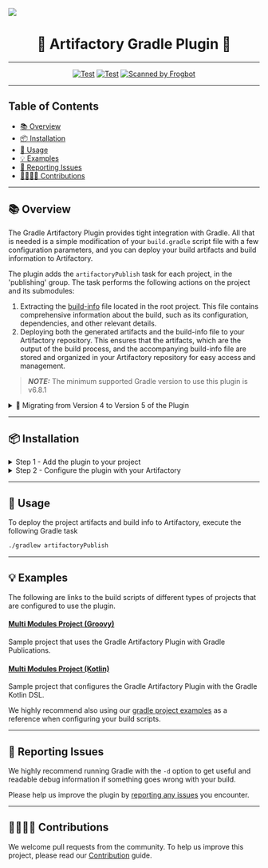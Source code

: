 [![](https://github.com/jfrog/artifactory-gradle-plugin/assets/29822394/151248d7-8e7b-4bae-98ff-9fd4976e5e8d)](#readme)

<div align="center">

# 🐸 Artifactory Gradle Plugin 🐘

</div>

---

<div align="center">

[![Test](https://github.com/jfrog/artifactory-gradle-plugin/actions/workflows/test.yml/badge.svg?branch=main)](https://github.com/jfrog/artifactory-gradle-plugin/actions/workflows/test.yml?query=branch%3Amain)
[![Test](https://github.com/jfrog/artifactory-gradle-plugin/actions/workflows/gradle.yml/badge.svg?branch=main)](https://github.com/jfrog/artifactory-gradle-plugin/actions/workflows/gradle.yml??query=branch%3Amain)
[![Scanned by Frogbot](https://raw.github.com/jfrog/frogbot/master/images/frogbot-badge.svg)](https://github.com/jfrog/frogbot#readme)

</div>

---

## Table of Contents

- [📚 Overview](#-overview)
- [📦 Installation](#-installation)
- [🚀 Usage](#-usage)
- [💡 Examples](#-examples)
- [🐞 Reporting Issues](#-reporting-issues)
- [🫱🏻‍🫲🏼 Contributions](#-contributions)

---

## 📚 Overview

The Gradle Artifactory Plugin provides tight integration with Gradle. All that is needed is a simple modification of
your `build.gradle` script file with a few configuration parameters, and you can deploy your build artifacts and build
information to Artifactory.

The plugin adds the `artifactoryPublish` task for each project, in the 'publishing' group. The task performs the
following actions on the project and its submodules:

1. Extracting the [build-info](https://www.buildinfo.org/) file located in the root project. This file contains
   comprehensive information about the build, such as its configuration, dependencies, and other relevant details.
2. Deploying both the generated artifacts and the build-info file to your Artifactory repository. This ensures that the
   artifacts, which are the output of the build process, and the accompanying build-info file are stored and organized
   in your Artifactory repository for easy access and management.

> **_NOTE:_** The minimum supported Gradle version to use this plugin is v6.8.1

<details>
<summary> 🚚 Migrating from Version 4 to Version 5 of the Plugin</summary>

---

#### Version 5 of the Gradle Artifactory Plugin includes the following breaking changes compared to version 4

* The minimum version of Gradle required to use this plugin has been upgraded to version 6.9.
* The below convention attributes have been removed:

  | Attribute | Migration action                                                                                                                                                                                                                             |
  |:---------:|:---------------------------------------------------------------------------------------------------------------------------------------------------------------------------------------------------------------------------------------------|
  |  parent   | No longer supported.                                                                                                                                                                                                                         |
  |  resolve  | To define the Artifactory resolution repositories for your build, declare the repositories under the repositories section as described [here](https://docs.gradle.org/current/userguide/declaring_repositories.html#declaring-repositories). |

</details>

---

## 📦 Installation

<details>

<summary>Step 1 - Add the plugin to your project</summary>

---

Add the following snippet to your build script:

<details open>
<summary>Kotlin Format</summary>

```kotlin
plugins {
    id("com.jfrog.artifactory") version "5.+"
}
```

</details>

<details>
<summary>Groovy Format</summary>

```groovy
plugins {
    id "com.jfrog.artifactory" version "5.+"
}
```

</details>

---

</details>

<details>

<summary>Step 2 - Configure the plugin with your Artifactory</summary>

---

To configure the plugin with your Artifactory, add the following basic snippet to your project root build script, and
make the necessary adjustments based on your platform information:

<details open>
<summary>Kotlin Format</summary>

```kotlin
configure<ArtifactoryPluginConvention> {
    publish {
        // Define the Artifactory URL for publishing artifacts
        contextUrl = "http://127.0.0.1:8081/artifactory"
        // Define the project repository to which the artifacts will be published
        repository {
            // Set the Artifactory repository key
            repoKey = "libs-snapshot-local"
            // Specify the publisher username
            username = project.property("artifactory_user") as String
            // Provide the publisher password
            password = project.property("artifactory_password") as String
        }

        // Include all configured publications for all the modules
        defaults {
            publications("ALL_PUBLICATIONS")
        }
    }
}
```

</details>

<details>
<summary>Groovy Format</summary>

```groovy
artifactory {
    publish {
        // Define the Artifactory URL for publishing artifacts
        contextUrl = 'http://127.0.0.1:8081/artifactory'
        // Define the project repository to which the artifacts will be published
        repository {
            // Set the Artifactory repository key
            repoKey = 'libs-snapshot-local'
            // Specify the publisher username
            username = "${artifactory_user}"
            // Provide the publisher password
            password = "${artifactory_password}"
        }

        // Include all configured publications for all the modules
        defaults {
            publications('ALL_PUBLICATIONS')
        }
    }
}
```

</details>

### ⚙️ Advance Configurations

For advanced configurations and finer control over the plugin's operations, refer to the following documentation that
outlines all the available configuration options. These options allow you to customize the behavior of the plugin
according to your specific needs.

<details>
<summary>🏢🔧 Artifactory Configurations</summary>

---

The provided code snippet showcases the configuration options for the Artifactory plugin. It demonstrates how to
fine-tune the plugin's behavior to meet specific project requirements, access the Artifactory instance to which the
artifacts will be published, and configure other global settings such as Proxy and Build-Info extraction configurations.

<details open>
<summary>Kotlin Format</summary>

```kotlin
configure<ArtifactoryPluginConvention> {
    publish {
        // Define the Artifactory URL for publishing artifacts
        contextUrl = "http://127.0.0.1:8081/artifactory"
        // Define the project repository to which the artifacts will be published
        repository {
            // Option 1 - Define the Artifactory repository key
            repoKey = "libs-snapshot-local"
            // Option 2 - Specify release and snapshot repositories; let the plugin decide to which one to publish
            // releaseRepoKey = "libs-release-local"
            // snapshotRepoKey = "libs-snapshot-local"

            // Specify the publisher username
            username = project.property("artifactory_user") as String
            // Provide the publisher password
            password = project.property("artifactory_password") as String

            // This is an optional section (relevant only when publishIvy = true) for configuring Ivy publication.
            ivy {
                ivyLayout = "[organization]/[module]/ivy-[revision].xml"
                artifactLayout = "[organization]/[module]/[revision]/[module]-[revision](-[classifier]).[ext]"
                // Convert any dots in an [organization] layout value to path separators, similar to Maven's groupId-to-path conversion. True if not specified
                mavenCompatible = true
            }
        }

        // Optionally, you can specify global configurations. These configurations will be added for all projects instead of configuring them for each project.
        defaults {
            // artifactoryPublish task attributes...
        }

        // (default: true) Publish the generated build-info file to Artifactory
        publishBuildInfo = false
        // (default: 3) Number of threads that will work and deploy artifacts to Artifactory
        forkCount = 5
    }

    // Optionally, configure and control the information and attributes of the generated build-info file.
    // Alternatively, you can configure the attributes by using the `clientConfig.info` object.
    buildInfo {
        // Set specific build and project information for the build-info
        buildName = "new-strange-name"
        buildNumber = "" + Random(System.currentTimeMillis()).nextInt(20000)
        project = "project-key"
        // Add a dynamic property to the build-info
        addEnvironmentProperty("test.adding.dynVar", Date().toString())
        // Generate a copy of the build-info.json file in the following path
        generatedBuildInfoFilePath = "/Users/gradle-example-publish/myBuildInfoCopy.json"
        // Generate a file with all the deployed artifacts' information in the following path
        deployableArtifactsFilePath = "/Users/gradle-example-publish/myArtifactsInBuild.json"
    }

    // Optionally, you can use and configure your proxy information to use in the task.
    // Alternatively, you can configure the attributes by using the clientConfig.proxy object.
    proxy {
        host = "ProxyHost"
        port = 60
        username = "ProxyUserName"
        password = "ProxyPassword"
    }

    // (default: 300 seconds) Artifactory's connection timeout (in seconds).
    clientConfig.timeout = 600
    // (default: 0 retries) Artifactory's connection retires
    clientConfig.connectionRetries = 4
    // (default: false) Set to true to skip TLS certificates verification.
    clientConfig.insecureTls = false
    // (default: false) Set to true to include environment variables while running the tasks
    clientConfig.isIncludeEnvVars = true
    // Set patterns of environment variables to include/exclude while running the tasks
    clientConfig.envVarsExcludePatterns = "*password*,*secret*"
    clientConfig.envVarsIncludePatterns = "*not-secret*"
}
```

</details>

<details>
<summary>Groovy Format</summary>

```groovy
artifactory {
    publish {
        // Define the Artifactory URL to publish the artifacts
        contextUrl = 'http://127.0.0.1:8081/artifactory'
        // Define the project repository to which the artifacts will be published
        repository {
            // Option 1 - Define the Artifactory repository key
            repoKey = 'libs-snapshot-local'
            // Option 2 - Specify release and snapshot repositories; let the plugin decide to which one to publish
            // releaseRepoKey = 'libs-release-local'
            // snapshotRepoKey = 'libs-snapshot-local'
            
            // The publisher username
            username = "${artifactory_user}"
            // The publisher password
            password = "${artifactory_password}"

            // This is an optional section (relevant only when publishIvy = true) for configuring Ivy publication.
            ivy {
                ivyLayout = '[organization]/[module]/ivy-[revision].xml'
                artifactLayout = '[organization]/[module]/[revision]/[module]-[revision](-[classifier]).[ext]'
                //Convert any dots in an [organization] layout value to path separators, similar to Maven's groupId-to-path conversion. True if not specified
                mavenCompatible = true
            }
        }

        // Optionally, you can specify global configurations. These configurations will be added for all projects instead of configuring them for each project.
        defaults {
            // artifactoryPublish task attributes...
        }

        // (default: true) Publish the generated build-info file to Artifactory
        publishBuildInfo = false
        // (default: 3) Number of threads that will work and deploy artifacts to Artifactory
        forkCount = 5
    }

    // Optionally, configure and control the information and attributes of the generated build-info file.
    // Alternatively, you can configure the attributes by using the `clientConfig.info` object.
    buildInfo {
        // Set specific build and project information for the build-info
        setBuildName('new-strange-name')
        setBuildNumber('' + new Random(System.currentTimeMillis()).nextInt(20000))
        setProject('project-key')
        // Add a dynamic property to the build-info
        addEnvironmentProperty('test.adding.dynVar', new java.util.Date().toString())
        // Generate a copy of the build-info.json file in the following path
        setGeneratedBuildInfoFilePath("/Users/gradle-example-publish/myBuildInfoCopy.json")
        // Generate a file with all the deployed artifacts' information in the following path
        setDeployableArtifactsFilePath("/Users/gradle-example-publish/myArtifactsInBuild.json")
    }

    // Optionally, you can use and configure your proxy information to use in the task.
    // Alternatively, you can configure the attributes by using the clientConfig.proxy object.
    proxy {
        host = "ProxyHost"
        port = 60
        username = "ProxyUserName"
        password = "ProxyPassword"
    }

    // (default: 300 seconds) Artifactory's connection timeout (in seconds).
    clientConfig.timeout = 600
    // (default: 0 retries) Artifactory's connection retires
    clientConfig.setConnectionRetries(4)
    // (default: false) Set to true to skip TLS certificates verification.
    clientConfig.setInsecureTls(false)
    // (default: false) Set to true to include environment variables while running the tasks
    clientConfig.setIncludeEnvVars(true)
    // Set patterns of environment variables to include/exclude while running the tasks
    clientConfig.setEnvVarsExcludePatterns('*password*,*secret*')
    clientConfig.setEnvVarsIncludePatterns('*not-secret*')
}
```

</details>


---

</details>

<details>

<summary>📋🔧 Project Publication Configurations</summary>

---

The `artifactoryPublish` task configuration allows you to customize the task operation and behavior for a specific
project, in addition to the global defaults. The global defaults configuration applies to the project and its
submodules, while the artifactoryPublish configuration allows you to define additional settings specifically for the
project.
When using artifactoryPublish, you have the flexibility to configure additional values without overriding the global
defaults. This means that the project can have its own specific configuration in addition to the common settings applied
globally.

<details open>
<summary>Kotlin Format</summary>

```kotlin
tasks.named<ArtifactoryTask>("artifactoryPublish") {
    // Specify what publications to include when collecting artifacts for publishing to Artifactory
    publications(
            // Publication can be specified as an Object
            publishing.publications["ivyJava"],
            // Publication can be specified as a String
            "mavenJava",
            // If this plugin constant string is specified, the plugin will try to apply all the known publications
            "ALL_PUBLICATIONS"
    )

    // Optionally, configure properties to be attached to the published artifacts.
    setProperties(mapOf(
            "key1" to "value1",
            "key2" to "value2"
    ))
    // (default: false) Skip this task for the project (don't include its artifacts when publishing)
    skip = true
    // (default: true) Publish generated artifacts to Artifactory, can be specified as boolean/string
    setPublishArtifacts(false)
    // (default: true) Publish generated POM files to Artifactory, can be specified as boolean/string
    setPublishPom(false)
    // (default: true) Publish generated Ivy descriptor files to Artifactory, can be specified as boolean/string
    setPublishIvy(false)
    // (default: 'GRADLE') Set a custom module type for the published module in the build-info. 
    // Acceptable values: 'GENERIC', 'MAVEN', 'GRADLE', 'IVY', 'DOCKER', 'NUGET', 'NPM', 'GO', 'PYPI', 'CPP'
    setModuleType("GRADLE")
}
```

</details>

<details>
<summary>Groovy Format</summary>

```groovy
artifactoryPublish {
    publications('ALL_PUBLICATIONS')

    properties = ['qa.level': 'basic', 'dev.team': 'core']
    // In Groovy format, properties can also be defined with a closure in the format: configName artifactSpec, key1:val1, key2:val2
    properties {
        simpleFile '**:**:**:*@*', simpleFile: 'only on settings file'
    }

    skip = true
    publishArtifacts = false
    publishPom = false
    publishIvy = false
    moduleType = 'GRADLE'
}
```

</details>

</details>

</details>

---

## 🚀 Usage

To deploy the project artifacts and build info to Artifactory, execute the following Gradle task

```bash
./gradlew artifactoryPublish
```

---

## 💡 Examples

The following are links to the build scripts of different types of projects that are configured to use the plugin.

#### [Multi Modules Project (Groovy)](./src/functionalTest/resources/gradle-example-publish/build.gradle)

Sample project that uses the Gradle Artifactory Plugin with Gradle Publications.

#### [Multi Modules Project (Kotlin)](./src/functionalTest/resources/gradle-kts-example-publish/build.gradle.kts)

Sample project that configures the Gradle Artifactory Plugin with the Gradle Kotlin DSL.

We highly recommend also using
our [gradle project examples](https://github.com/JFrog/project-examples/tree/master/gradle-examples?_gl=1*pgsvlz*_ga*MTc3OTI0ODE4NS4xNjYyMjgxMjI1*_ga_SQ1NR9VTFJ*MTY4NTM2OTcwMC4yNi4wLjE2ODUzNjk3MDAuNjAuMC4w)
as a reference when configuring your build scripts.

---

## 🐞 Reporting Issues

We highly recommend running Gradle with the ```-d```
option to get useful and readable debug information if something goes wrong with your build.

Please help us improve the plugin
by [reporting any issues](https://github.com/jfrog/artifactory-gradle-plugin/issues/new/choose) you encounter.

---

## 🫱🏻‍🫲🏼 Contributions

We welcome pull requests from the community. To help us improve this project, please read
our [Contribution](./CONTRIBUTING.md#-guidelines) guide.

